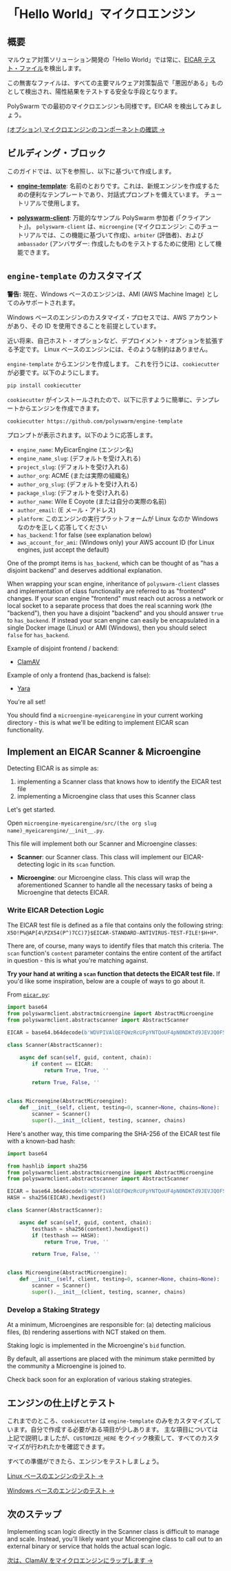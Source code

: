 # 「Hello World」マイクロエンジン

## 概要

マルウェア対策ソリューション開発の「Hello World」では常に、[EICAR テスト・ファイル](https://ja.wikipedia.org/wiki/EICAR%E3%83%86%E3%82%B9%E3%83%88%E3%83%95%E3%82%A1%E3%82%A4%E3%83%AB)を検出します。

この無害なファイルは、すべての主要マルウェア対策製品で「悪因がある」ものとして検出され、陽性結果をテストする安全な手段となります。

PolySwarm での最初のマイクロエンジンも同様です。EICAR を検出してみましょう。

[(オプション) マイクロエンジンのコンポーネントの確認 →](/concepts-participants-microengine/#breaking-down-microengines)

## ビルディング・ブロック

このガイドでは、以下を参照し、以下に基づいて作成します。

* [**engine-template**](https://github.com/polyswarm/engine-template): 名前のとおりです。これは、新規エンジンを作成するための便利なテンプレートであり、対話式プロンプトを備えています。 チュートリアルで使用します。

* [**polyswarm-client**](https://github.com/polyswarm/polyswarm-client): 万能的なサンプル PolySwarm 参加者 (「クライアント」)。 `polyswarm-client` は、`microengine` (マイクロエンジン: このチュートリアルでは、この機能に基づいて作成)、`arbiter` (評価者)、および `ambassador` (アンバサダー: 作成したものをテストするために使用) として機能できます。

## `engine-template` のカスタマイズ

<div class="m-flag m-flag--warning">
  <p>
    <strong>警告:</strong>
    現在、Windows ベースのエンジンは、AMI (AWS Machine Image) としてのみサポートされます。
  </p>
  <p>
    Windows ベースのエンジンのカスタマイズ・プロセスでは、AWS アカウントがあり、その ID を使用できることを前提としています。
  </p>
  <p>
    近い将来、自己ホスト・オプションなど、デプロイメント・オプションを拡張する予定です。 Linux ベースのエンジンには、そのような制約はありません。
  </p>
</div>

`engine-template` からエンジンを作成します。 これを行うには、`cookiecutter` が必要です。以下のようにします。

```bash
pip install cookiecutter
```

`cookiecutter` がインストールされたので、以下に示すように簡単に、テンプレートからエンジンを作成できます。

```bash
cookiecutter https://github.com/polyswarm/engine-template
```

プロンプトが表示されます。以下のように応答します。

* `engine_name`: MyEicarEngine (エンジン名)
* `engine_name_slug`: (デフォルトを受け入れる)
* `project_slug`: (デフォルトを受け入れる)
* `author_org`: ACME (または実際の組織名)
* `author_org_slug`: (デフォルトを受け入れる)
* `package_slug`: (デフォルトを受け入れる)
* `author_name`: Wile E Coyote (または自分の実際の名前)
* `author_email`: (E メール・アドレス)
* `platform`: このエンジンの実行プラットフォームが Linux なのか Windows なのかを正しく応答してください
* `has_backend`: 1 for false (see explanation below)
* `aws_account_for_ami`: (Windows only) your AWS account ID (for Linux engines, just accept the default)

<div class="m-callout">
  <p>One of the prompt items is <code>has_backend</code>, which can be thought of as "has a disjoint backend" and deserves additional explanation.</p>
  <p>When wrapping your scan engine, inheritance of <code>polyswarm-client</code> classes and implementation of class functionality are referred to as "frontend" changes. If your scan engine "frontend" must reach out across a network or local socket to a separate process that does the real scanning work (the "backend"), then you have a disjoint "backend" and you should answer <code>true</code> to <code>has_backend</code>. If instead your scan engine can easily be encapsulated in a single Docker image (Linux) or AMI (Windows), then you should select <code>false</code> for <code>has_backend</code>.</p>
  <p>Example of disjoint frontend / backend:</p>
  <ul>
    <li><a href="https://github.com/polyswarm/polyswarm-client/blob/5959742f0014a582baf5046c7bf6694c23f7435e/src/microengine/clamav.py#L18">ClamAV</a></li>
  </ul>
  <p>Example of only a frontend (has_backend is false):</p>
  <ul>
    <li><a href="https://github.com/polyswarm/polyswarm-client/blob/master/src/microengine/yara.py">Yara</a></li>
  </ul>
</div>

You're all set!

You should find a `microengine-myeicarengine` in your current working directory - this is what we'll be editing to implement EICAR scan functionality.

## Implement an EICAR Scanner & Microengine

Detecting EICAR is as simple as:

1. implementing a Scanner class that knows how to identify the EICAR test file
2. implementing a Microengine class that uses this Scanner class

Let's get started.

Open `microengine-myeicarengine/src/(the org slug name)_myeicarengine/__init__.py`.

This file will implement both our Scanner and Microengine classes:

* **Scanner**: our Scanner class. This class will implement our EICAR-detecting logic in its `scan` function.

* **Microengine**: our Microengine class. This class will wrap the aforementioned Scanner to handle all the necessary tasks of being a Microengine that detects EICAR.

### Write EICAR Detection Logic

The EICAR test file is defined as a file that contains only the following string: `X5O!P%@AP[4\PZX54(P^)7CC)7}$EICAR-STANDARD-ANTIVIRUS-TEST-FILE!$H+H*`.

There are, of course, many ways to identify files that match this criteria. The `scan` function's `content` parameter contains the entire content of the artifact in question - this is what you're matching against.

**Try your hand at writing a `scan` function that detects the EICAR test file.** If you'd like some inspiration, below are a couple of ways to go about it.

From [`eicar.py`](https://github.com/polyswarm/polyswarm-client/blob/master/src/microengine/eicar.py):

```python
import base64
from polyswarmclient.abstractmicroengine import AbstractMicroengine
from polyswarmclient.abstractscanner import AbstractScanner

EICAR = base64.b64decode(b'WDVPIVAlQEFQWzRcUFpYNTQoUF4pN0NDKTd9JEVJQ0FSLVNUQU5EQVJELUFOVElWSVJVUy1URVNULUZJTEUhJEgrSCo=')

class Scanner(AbstractScanner):

    async def scan(self, guid, content, chain):
        if content == EICAR:
            return True, True, ''

        return True, False, ''


class Microengine(AbstractMicroengine):
    def __init__(self, client, testing=0, scanner=None, chains=None):
        scanner = Scanner()
        super().__init__(client, testing, scanner, chains)

```

Here's another way, this time comparing the SHA-256 of the EICAR test file with a known-bad hash:

```python
import base64

from hashlib import sha256
from polyswarmclient.abstractmicroengine import AbstractMicroengine
from polyswarmclient.abstractscanner import AbstractScanner

EICAR = base64.b64decode(b'WDVPIVAlQEFQWzRcUFpYNTQoUF4pN0NDKTd9JEVJQ0FSLVNUQU5EQVJELUFOVElWSVJVUy1URVNULUZJTEUhJEgrSCo=')
HASH = sha256(EICAR).hexdigest()

class Scanner(AbstractScanner):

    async def scan(self, guid, content, chain):
        testhash = sha256(content).hexdigest()
        if (testhash == HASH):
            return True, True, ''

        return True, False, ''


class Microengine(AbstractMicroengine):
    def __init__(self, client, testing=0, scanner=None, chains=None):
        scanner = Scanner()
        super().__init__(client, testing, scanner, chains)

```

### Develop a Staking Strategy

At a minimum, Microengines are responsible for: (a) detecting malicious files, (b) rendering assertions with NCT staked on them.

Staking logic is implemented in the Microengine's `bid` function.

By default, all assertions are placed with the minimum stake permitted by the community a Microengine is joined to.

Check back soon for an exploration of various staking strategies.

## エンジンの仕上げとテスト

これまでのところ、`cookiecutter` は `engine-template` のみをカスタマイズしています。自分で作成する必要がある項目が少しあります。 主な項目については上記で説明しましたが、`CUSTOMIZE_HERE` をクイック検索して、すべてのカスタマイズが行われたかを確認できます。

すべての準備ができたら、エンジンをテストしましょう。

[Linux ベースのエンジンのテスト →](/testing-linux/)

[Windows ベースのエンジンのテスト →](/testing-windows/)

## 次のステップ

Implementing scan logic directly in the Scanner class is difficult to manage and scale. Instead, you'll likely want your Microengine class to call out to an external binary or service that holds the actual scan logic.

[次は、ClamAV をマイクロエンジンにラップします →](/microengines-scratch-to-clamav/)